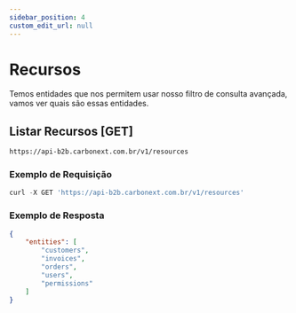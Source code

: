 ```yaml
---
sidebar_position: 4
custom_edit_url: null
---
```


# Recursos

Temos entidades que nos permitem usar nosso filtro de consulta avançada, vamos ver quais são essas entidades.

## Listar Recursos [GET]

```md title="BASE URL"
https://api-b2b.carbonext.com.br/v1/resources
```

### Exemplo de Requisição

```javascript
curl -X GET 'https://api-b2b.carbonext.com.br/v1/resources'
```

### Exemplo de Resposta

```json
{
    "entities": [
        "customers",
        "invoices",
        "orders",
        "users",
        "permissions"
    ]
}
```

